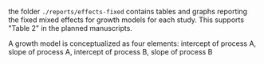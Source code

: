 the folder `./reports/effects-fixed` contains tables and graphs reporting the fixed mixed effects for growth models for each study.  This supports "Table 2" in the planned manuscripts. 

A growth model is conceptualized as four elements: intercept of process A, slope of process A, intercept of process B, slope of process B
